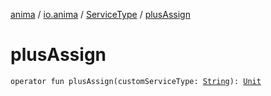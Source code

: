 [anima](../../index.md) / [io.anima](../index.md) / [ServiceType](index.md) / [plusAssign](./plus-assign.md)

# plusAssign

`operator fun plusAssign(customServiceType: `[`String`](https://kotlinlang.org/api/latest/jvm/stdlib/kotlin/-string/index.html)`): `[`Unit`](https://kotlinlang.org/api/latest/jvm/stdlib/kotlin/-unit/index.html)
